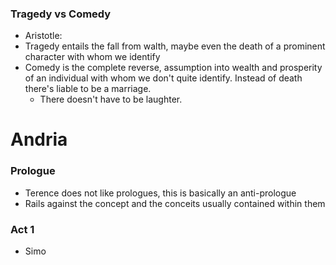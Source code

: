 ### Tragedy vs Comedy
 - Aristotle:
 - Tragedy entails the fall from walth, maybe even the death of a prominent character with whom we identify
 - Comedy is the complete reverse, assumption into wealth and prosperity of an individual with whom we don't quite identify. Instead of death there's liable to be a marriage.
	 - There doesn't have to be laughter.

# Andria
### Prologue
 - Terence does not like prologues, this is basically an anti-prologue
 - Rails against the concept and the conceits usually contained within them

### Act 1
 - Simo 